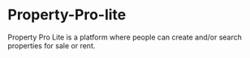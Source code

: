 # Property-Pro-lite
Property Pro Lite is a platform where people can create and/or search properties for sale or rent.
